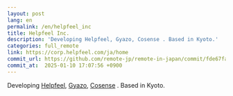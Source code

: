 ```yaml
---
layout: post
lang: en
permalink: /en/helpfeel_inc
title: Helpfeel Inc.
description: 'Developing Helpfeel, Gyazo, Cosense . Based in Kyoto.'
categories: full_remote
link: https://corp.helpfeel.com/ja/home
commit_url: https://github.com/remote-jp/remote-in-japan/commit/fde67fad4c9a16d603b0148caf06173117fbef6e
commit_at:  2025-01-10 17:07:56 +0900
---
```


<p>Developing <a href="https://www.helpfeel.com/lp">Helpfeel</a>, <a href="https://gyazo.com/">Gyazo</a>, <a href="https://cosen.se/product">Cosense</a> . Based in Kyoto.</p>

